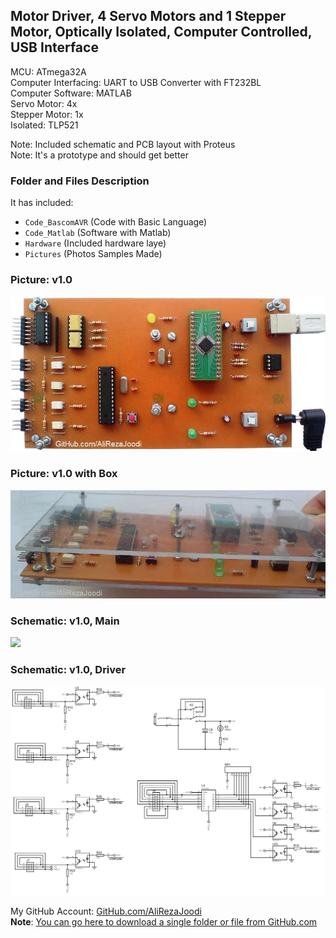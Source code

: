 ## Motor Driver, 4 Servo Motors and 1 Stepper Motor, Optically Isolated, Computer Controlled, USB Interface
	   
MCU:			ATmega32A    
Computer Interfacing:	UART to USB Converter with FT232BL    
Computer Software:	MATLAB   
Servo Motor:		4x  
Stepper Motor:		1x  
Isolated:		TLP521  

Note: Included schematic and PCB layout with Proteus  
Note: It's a prototype and should get better

### Folder and Files Description
It has included:
- `Code_BascomAVR` (Code with Basic Language)
- `Code_Matlab` (Software with Matlab)
- `Hardware` (Included hardware laye)
- `Pictures` (Photos Samples Made)

### Picture: v1.0
![](Pictures/v1.0.jpg)

### Picture: v1.0 with Box
![](Pictures/v1.0_Box.jpg)

### Schematic: v1.0, Main
![](Hardware/v1.1.png)

### Schematic: v1.0, Driver
![](Hardware/v1.0_Driver.png)

My GitHub Account: [GitHub.com/AliRezaJoodi](https://github.com/AliRezaJoodi)  
**Note**: [You can go here to download a single folder or file from GitHub.com](https://minhaskamal.github.io/DownGit/#/home)
